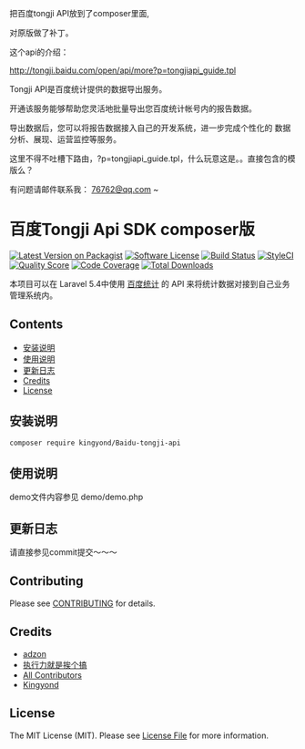 把百度tongji API放到了composer里面,

对原版做了补丁。

这个api的介绍：

http://tongji.baidu.com/open/api/more?p=tongjiapi_guide.tpl

Tongji API是百度统计提供的数据导出服务。

开通该服务能够帮助您灵活地批量导出您百度统计帐号内的报告数据。

导出数据后，您可以将报告数据接入自己的开发系统，进一步完成个性化的 数据分析、展现、运营监控等服务。

这里不得不吐槽下路由，?p=tongjiapi_guide.tpl，什么玩意这是。。直接包含的模版么？


有问题请邮件联系我： 76762@qq.com ~

# 百度Tongji Api SDK  composer版

[![Latest Version on Packagist](https://img.shields.io/packagist/v/adzon/Baidu-tongji-api.svg?style=flat-square)](https://packagist.org/packages/adzon/Baidu-tongji-api)
[![Software License](https://img.shields.io/badge/license-MIT-brightgreen.svg?style=flat-square)](LICENSE.md)
[![Build Status](https://img.shields.io/travis/adzon/Baidu-tongji-api/master.svg?style=flat-square)](https://travis-ci.org/adzon/Baidu-tongji-api)
[![StyleCI](https://styleci.io/repos/:style_ci_id/shield)](https://styleci.io/repos/:style_ci_id)
[![Quality Score](https://img.shields.io/scrutinizer/g/adzon/Baidu-tongji-api.svg?style=flat-square)](https://scrutinizer-ci.com/g/adzon/Baidu-tongji-api)
[![Code Coverage](https://img.shields.io/scrutinizer/coverage/g/adzon/Baidu-tongji-api/master.svg?style=flat-square)](https://scrutinizer-ci.com/g/adzon/Baidu-tongji-api/?branch=master)
[![Total Downloads](https://img.shields.io/packagist/dt/adzon/Baidu-tongji-api.svg?style=flat-square)](https://packagist.org/packages/adzon/Baidu-tongji-api)

本项目可以在 Laravel 5.4中使用 [百度统计](http://tongji.baidu.com/) 的 API 来将统计数据对接到自己业务管理系统内。

## Contents

- [安装说明](#安装说明)
- [使用说明](#使用说明)
- [更新日志](#更新日志)
- [Credits](#credits)
- [License](#license)

## 安装说明

```bash
composer require kingyond/Baidu-tongji-api
```

## 使用说明

demo文件内容参见 demo/demo.php

## 更新日志

请直接参见commit提交～～～

## Contributing

Please see [CONTRIBUTING](CONTRIBUTING.md) for details.

## Credits

- [adzon](https://github.com/adzon)
- [执行力就是挨个搞](http://www.huleping.com/)
- [All Contributors](../../contributors)
- [Kingyond]()

## License

The MIT License (MIT). Please see [License File](LICENSE.md) for more information.
